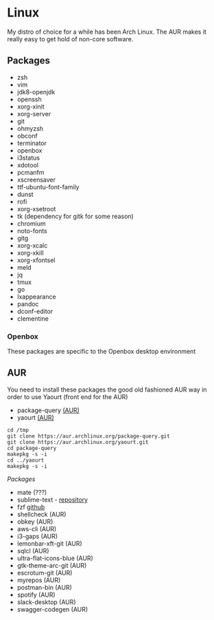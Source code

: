 # Linux

My distro of choice for a while has been Arch Linux. The AUR makes it really easy to get hold of non-core software.

## Packages

- zsh
- vim
- jdk8-openjdk
- openssh
- xorg-xinit
- xorg-server
- git
- ohmyzsh
- obconf
- terminator
- openbox
- i3status
- xdotool
- pcmanfm
- xscreensaver
- ttf-ubuntu-font-family
- dunst
- rofi
- xorg-xsetroot
- tk (dependency for gitk for some reason)
- chromium
- noto-fonts
- gitg
- xorg-xcalc
- xorg-xkill
- xorg-xfontsel
- meld
- jq
- tmux
- go
- lxappearance
- pandoc
- dconf-editor
- clementine

### Openbox

These packages are specific to the Openbox desktop environment

## AUR

You need to install these packages the good old fashioned AUR way in order to use Yaourt (front end for the AUR)

- package-query [(AUR)](https://aur.archlinux.org/package-query.git)
- yaourt [(AUR)](https://aur.archlinux.org/yaourt.git)

```
cd /tmp
git clone https://aur.archlinux.org/package-query.git
git clone https://aur.archlinux.org/yaourt.git
cd package-query
makepkg -s -i
cd ../yaourt
makepkg -s -i
```

*Packages*

- mate (???)
- sublime-text - [repository](https://www.sublimetext.com/docs/3/linux_repositories.html#pacman)
- fzf [github](https://github.com/junegunn/fzf/)
- shellcheck (AUR)
- obkey (AUR)
- aws-cli (AUR)
- i3-gaps (AUR)
- lemonbar-xft-git (AUR)
- sqlcl (AUR)
- ultra-flat-icons-blue (AUR)
- gtk-theme-arc-git (AUR)
- escrotum-git (AUR)
- myrepos (AUR)
- postman-bin (AUR)
- spotify (AUR)
- slack-desktop (AUR)
- swagger-codegen (AUR)
